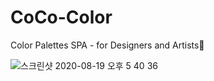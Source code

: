 # CoCo-Color
Color Palettes SPA  - for Designers and Artists💅

![스크린샷 2020-08-19 오후 5 40 36](https://user-images.githubusercontent.com/65662469/90612541-259db480-e243-11ea-9a1d-7e4a1076674f.png)

